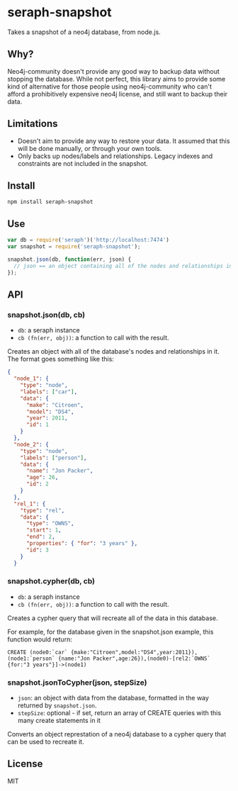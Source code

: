 # seraph-snapshot

Takes a snapshot of a neo4j database, from node.js.

## Why?

Neo4j-community doesn't provide any good way to backup data without stopping the
database. While not perfect, this library aims to provide some kind of alternative
for those people using neo4j-community who can't afford a prohibitively expensive
neo4j license, and still want to backup their data. 

## Limitations

* Doesn't aim to provide any way to restore your data. It assumed that this will
be done manually, or through your own tools. 
* Only backs up nodes/labels and relationships. Legacy indexes and constraints
  are not included in the snapshot.

## Install

```
npm install seraph-snapshot
```

## Use

```javascript
var db = require('seraph')('http://localhost:7474')
var snapshot = require('seraph-snapshot');

snapshot.json(db, function(err, json) {
  // json == an object containing all of the nodes and relationships in the database
});
```

## API

### snapshot.json(db, cb)

* `db`: a seraph instance
* `cb (fn(err, obj))`: a function to call with the result.

Creates an object with all of the database's nodes and relationships in it. The
format goes something like this:

```json
{
  "node_1": {
    "type": "node",
    "labels": ["car"],
    "data": {
      "make": "Citroen",
      "model": "DS4",
      "year": 2011,
      "id": 1
    }
  },
  "node_2": {
    "type": "node",
    "labels": ["person"],
    "data": {
      "name": "Jon Packer",
      "age": 26,
      "id": 2
    }
  },
  "rel_1": {
    "type": "rel",
    "data": {
      "type": "OWNS",
      "start": 1,
      "end": 2,
      "properties": { "for": "3 years" },
      "id": 3
    }
  }
```

### snapshot.cypher(db, cb)

* `db`: a seraph instance
* `cb (fn(err, obj))`: a function to call with the result.

Creates a cypher query that will recreate all of the data in this database.

For example, for the database given in the snapshot.json example, this function would
return:

```cypher
CREATE (node0:`car` {make:"Citroen",model:"DS4",year:2011}),(node1:`person` {name:"Jon Packer",age:26}),(node0)-[rel2:`OWNS` {for:"3 years"}]->(node1)
```

### snapshot.jsonToCypher(json, stepSize)

* `json`: an object with data from the database, formatted in the way returned
          by `snapshot.json`.
* `stepSize`: optional - if set, return an array of CREATE queries with this many
              create statements in it

Converts an object represtation of a neo4j database to a cypher query that can
be used to recreate it.


## License

MIT
